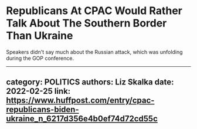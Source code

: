# Republicans At CPAC Would Rather Talk About The Southern Border Than Ukraine

Speakers didn't say much about the Russian attack, which was unfolding during the GOP conference.

---
category: POLITICS
authors: Liz Skalka
date: 2022-02-25
link: https://www.huffpost.com/entry/cpac-republicans-biden-ukraine_n_6217d356e4b0ef74d72cd55c
---
